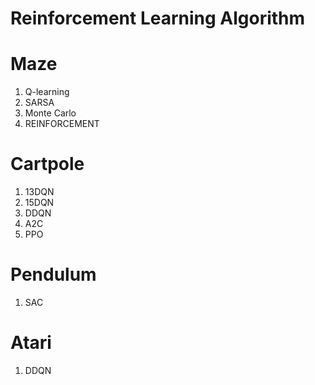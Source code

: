 # Reinforcement Learning Algorithm
# Maze
1. Q-learning
2. SARSA
3. Monte Carlo
4. REINFORCEMENT

# Cartpole
1. 13DQN  
2. 15DQN  
3. DDQN
4. A2C
5. PPO

# Pendulum
1. SAC  

# Atari
1. DDQN
